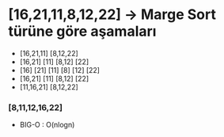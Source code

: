 # [16,21,11,8,12,22] -> Marge Sort türüne göre aşamaları

-   [16,21,11]        [8,12,22]
-  [16,21] [11]      [8,12] [22]
- [16] [21] [11]    [8] [12] [22]
-  [16,21] [11]      [8,12] [22]
-   [11,16,21]        [8,12,22]
### [8,11,12,16,22]   

- BIG-O : O(nlogn) 
